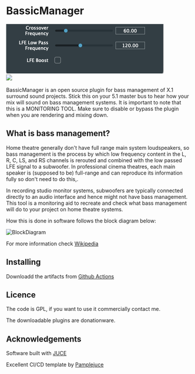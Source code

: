 # BassicManager

![BassicManager](ui.png)\
[![](https://github.com/carthach/BassicManager/workflows/CMake/badge.svg)](https://github.com/carthach/BassicManager/actions)

BassicManager is an open source plugin for bass management of X.1 surround sound projects. Stick this on your 5.1 master bus to hear how your mix will sound on bass management systems. It is important to note that this is a MONITORING TOOL. Make sure to disable or bypass the plugin when you are rendering and mixing down.

## What is bass management?

Home theatre generally don't have full range main system loudspeakers, so bass management is the process by which low frequency content in the L, R, C, LS, and RS channels is rerouted and combined with the low passed LFE signal to a subwoofer. In professional cinema theatres, each main speaker is (supposed to be) full-range and can reproduce its information fully so don't need to do this,.

In recording studio monitor systems, subwoofers are typically connected directly to an audio interface and hence might not have bass management. This tool is a monitoring aid to recreate and check what bass management will do to your project on home theatre systems. 

How this is done in software follows the block diagram below:

![BlockDiagram](https://upload.wikimedia.org/wikipedia/commons/thumb/d/da/BassManagement5.1.png/550px-BassManagement5.1.png)

For more information check [Wikipedia](https://en.wikipedia.org/wiki/Bass_management)

## Installing

Downloadd the artifacts from [Github Actions](https://github.com/carthach/BassicManager/actions)

## Licence

The code is GPL, if you want to use it commercially contact me.

The downloadable plugins are donationware.

## Acknowledgements

Software built with [JUCE](https://juce.com/)

Excellent CI/CD template by [Pamplejuce](https://github.com/sudara/pamplejuce)
